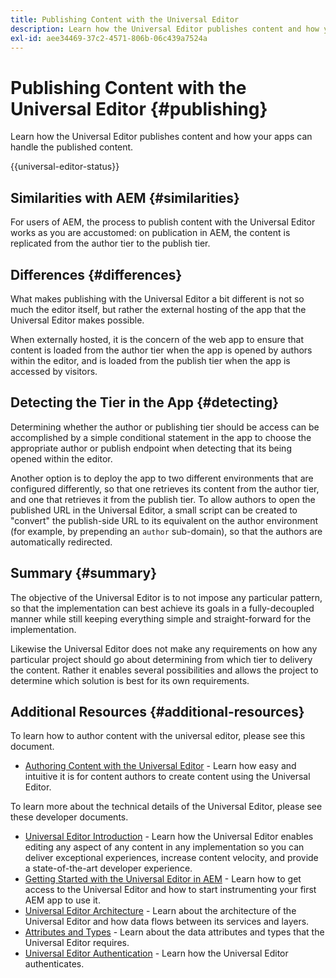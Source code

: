 ```yaml
---
title: Publishing Content with the Universal Editor
description: Learn how the Universal Editor publishes content and how your apps can handle the published content.
exl-id: aee34469-37c2-4571-806b-06c439a7524a
---
```


# Publishing Content with the Universal Editor {#publishing}

Learn how the Universal Editor publishes content and how your apps can handle the published content.

{{universal-editor-status}}

## Similarities with AEM {#similarities}

For users of AEM, the process to publish content with the Universal Editor works as you are accustomed: on publication in AEM, the content is replicated from the author tier to the publish tier.

## Differences {#differences}

What makes publishing with the Universal Editor a bit different is not so much the editor itself, but rather the external hosting of the app that the Universal Editor makes possible.

When externally hosted, it is the concern of the web app to ensure that content is loaded from the author tier when the app is opened by authors within the editor, and is loaded from the publish tier when the app is accessed by visitors.

## Detecting the Tier in the App {#detecting}

Determining whether the author or publishing tier should be access can be accomplished by a simple conditional statement in the app to choose the appropriate author or publish endpoint when detecting that its being opened within the editor.

Another option is to deploy the app to two different environments that are configured differently, so that one retrieves its content from the author tier, and one that retrieves it from the publish tier. To allow authors to open the published URL in the Universal Editor, a small script can  be created to "convert" the publish-side URL to its equivalent on the author environment (for example, by prepending an `author` sub-domain), so that the authors are automatically redirected.

## Summary {#summary}

The objective of the Universal Editor is to not impose any particular pattern, so that the implementation can best achieve its goals in a fully-decoupled manner while still keeping everything simple and straight-forward for the implementation.

Likewise the Universal Editor does not make any requirements on how any particular project should go about determining from which tier to delivery the content. Rather it enables several possibilities and allows the project to determine which solution is best for its own requirements.

## Additional Resources {#additional-resources}

To learn how to author content with the universal editor, please see this document.

* [Authoring Content with the Universal Editor](authoring.md) - Learn how easy and intuitive it is for content authors to create content using the Universal Editor.

To learn more about the technical details of the Universal Editor, please see these developer documents.

* [Universal Editor Introduction](/help/implementing/universal-editor/introduction.md) - Learn how the Universal Editor enables editing any aspect of any content in any implementation so you can deliver exceptional experiences, increase content velocity, and provide a state-of-the-art developer experience.
* [Getting Started with the Universal Editor in AEM](/help/implementing/universal-editor/getting-started.md) - Learn how to get access to the Universal Editor and how to start instrumenting your first AEM app to use it.
* [Universal Editor Architecture](/help/implementing/universal-editor/architecture.md) - Learn about the architecture of the Universal Editor and how data flows between its services and layers.
* [Attributes and Types](/help/implementing/universal-editor/attributes-types.md) - Learn about the data attributes and types that the Universal Editor requires.
* [Universal Editor Authentication](/help/implementing/universal-editor/authentication.md) - Learn how the Universal Editor authenticates.
